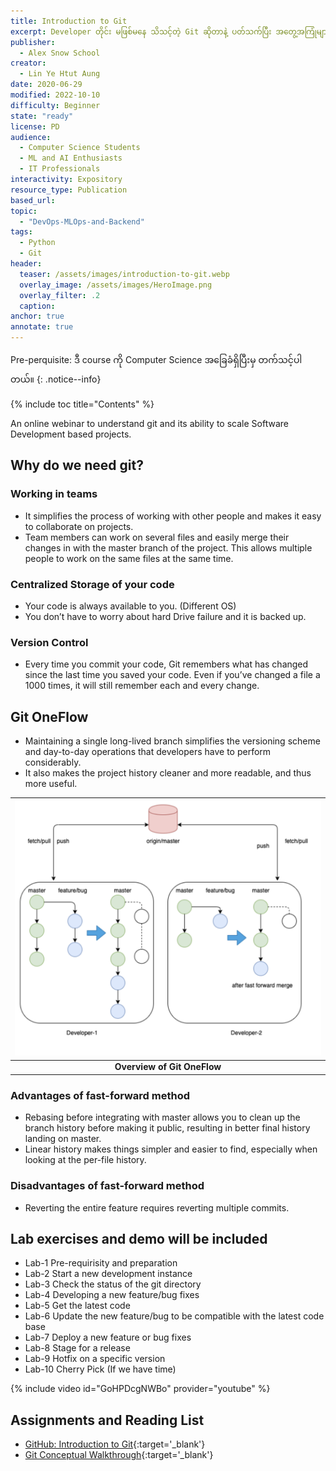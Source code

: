 ```yaml
---
title: Introduction to Git
excerpt: Developer တိုင်း မဖြစ်မနေ သိသင့်တဲ့ Git ဆိုတာနဲ့ ပတ်သက်ပြီး အတွေ့အကြုံများဖြင့် အခြေခံထားတဲ့ လက်တွေ့ hand-on session ကို သေချာ အတူတူ လုပ်ကြရမည့် သင်ခန်းစာများ ဖြစ်ပါတယ်။
publisher:
  - Alex Snow School 
creator:
  - Lin Ye Htut Aung
date: 2020-06-29
modified: 2022-10-10
difficulty: Beginner
state: "ready"
license: PD
audience:
  - Computer Science Students
  - ML and AI Enthusiasts
  - IT Professionals
interactivity: Expository
resource_type: Publication
based_url: 
topic:
  - "DevOps-MLOps-and-Backend"
tags:
  - Python
  - Git
header:
  teaser: /assets/images/introduction-to-git.webp
  overlay_image: /assets/images/HeroImage.png
  overlay_filter: .2
  caption: 
anchor: true
annotate: true
---
```


Pre-perquisite: ဒီ course ကို Computer Science အခြေခံရှိပြီးမှ တက်သင့်ပါတယ်။
{: .notice--info}

{% include toc title="Contents" %}

An online webinar to understand git and its ability to scale Software Development based projects.

## Why do we need git?

### Working in teams

- It simplifies the process of working with other people and makes it easy to collaborate on projects.
- Team members can work on several files and easily merge their changes in with the master branch of the project. This allows multiple people to work on the same files at the same time.

### Centralized Storage of your code

- Your code is always available to you. (Different OS)
- You don’t have to worry about hard Drive failure and it is backed up.

### Version Control

- Every time you commit your code, Git remembers what has changed since the last time you saved your code. Even if you’ve changed a file a 1000 times, it will still remember each and every change. 

## Git OneFlow

- Maintaining a single long-lived branch simplifies the versioning scheme and day-to-day operations that developers have to perform considerably.
- It also makes the project history cleaner and more readable, and thus more useful.

|![Overview of Git OneFlow](/assets/images/overview-of-git-oneflow.png "Overview of Git OneFlow")|
|:--:|
| <b>Overview of Git OneFlow</b>|

### Advantages of fast-forward method

- Rebasing before integrating with master allows you to clean up the branch history before making it public, resulting in better final history landing on master.
- Linear history makes things simpler and easier to find, especially when looking at the per-file history.

### Disadvantages of fast-forward method

- Reverting the entire feature requires reverting multiple commits.

## Lab exercises and demo will be included

- Lab-1 Pre-requirisity and preparation
- Lab-2 Start a new development instance
- Lab-3 Check the status of the git directory
- Lab-4 Developing a new feature/bug fixes
- Lab-5 Get the latest code
- Lab-6 Update the new feature/bug to be compatible with the latest code base
- Lab-7 Deploy a new feature or bug fixes
- Lab-8 Stage for a release 
- Lab-9 Hotfix on a specific version
- Lab-10 Cherry Pick (If we have time)

{% include video id="GoHPDcgNWBo" provider="youtube" %}


## Assignments and Reading List

- [GitHub: Introduction to Git](https://github.com/alexsnowschool/demo-test-linked-data-dbpedia-SPARQL){:target='_blank'}
- [Git Conceptual Walkthrough](https://docs.google.com/document/d/1ETIhOH-YQi9_YWef9UAKPNOWK2hEMKDRoMRRRI1ZAj4/edit?usp=sharing){:target='_blank'}
